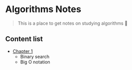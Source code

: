 # Algorithms Notes

> This is a place to get notes on studying algorithms 💜

## Content list

- [Chapter 1](src/chapter-1/chapter-1.md)
  - Binary search
  - Big O notation
